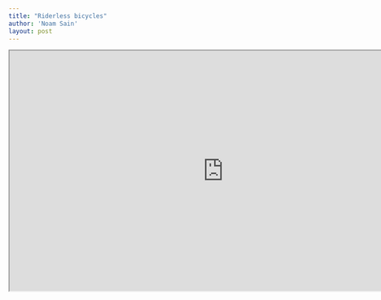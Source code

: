 ```yaml
---
title: "Riderless bicycles"
author: 'Noam Sain'
layout: post
---
```


<iframe height="473" src="https://www.youtube.com/embed/ZwzKn6XRH70?feature=oembed" title="First there was the Driverless Car, Now there is a Riderless Bike | CBC Radio (Comedy/Satire Skit)" width="840"></iframe>